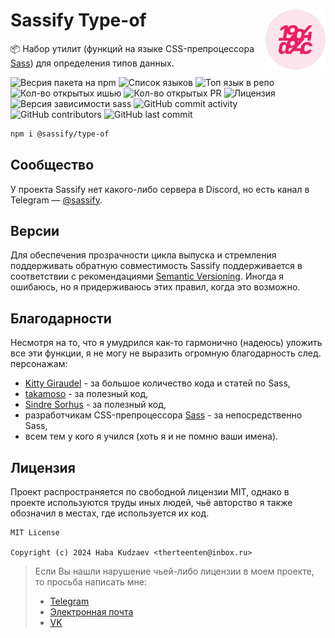 <img src="https://github.com/sassify/type-of/blob/main/.github/images/sassify_logo_round.png?raw=true" width="96" height="96" align="right" alt="Логотип проекта Sassify">Sassify Type-of
===

📦 Набор утилит (функций на языке CSS-препроцессора [Sass](https://github.com/sass)) для определения типов данных.

![Весрия пакета на npm](https://img.shields.io/npm/v/@sassify/type-of?label=%40sassify%2Ftype-of)
![Список языков](https://img.shields.io/github/languages/count/sassify/type-of?color=%23ff0056)
![Топ язык в репо](https://img.shields.io/github/languages/top/sassify/type-of?color=%23ff0056)
![Кол-во открытых ишью](https://img.shields.io/github/issues-raw/sassify/type-of)
![Кол-во открытых PR](https://img.shields.io/github/issues-pr-raw/sassify/type-of)
![Лицензия](https://img.shields.io/github/license/sassify/type-of)
![Версия зависимости `sass`](https://img.shields.io/github/package-json/dependency-version/sassify/type-of/sass/main?color=%23d94390)
![GitHub commit activity](https://img.shields.io/github/commit-activity/m/sassify/type-of)
![GitHub contributors](https://img.shields.io/github/contributors/sassify/type-of)
![GitHub last commit](https://img.shields.io/github/last-commit/sassify/type-of)

```bash
npm i @sassify/type-of
```

## Сообщество
У проекта Sassify нет какого-либо сервера в Discord, но есть канал в Telegram &mdash; [@sassify](https://t.me/sassify).

## Версии
Для обеспечения прозрачности цикла выпуска и стремления поддерживать обратную совместимость Sassify поддерживается в соответствии с рекомендациями [Semantic Versioning](https://semver.org/). Иногда я ошибаюсь, но я придерживаюсь этих правил, когда это возможно.

## Благодарности
Несмотря на то, что я умудрился как-то гармонично (надеюсь) уложить все эти функции, я не могу не выразить огромную благодарность след. персонажам:
- [Kitty Giraudel](https://github.com/KittyGiraudel) - за большое количество кода и статей по Sass,
- [takamoso](https://github.com/takamoso) - за полезный код,
- [Sindre Sorhus](https://github.com/sindresorhus) - за полезный код,
- разработчикам CSS-препроцессора [Sass](https://sass-lang.com/) - за непосредственно Sass,
- всем тем у кого я учился (хоть я и не помню ваши имена).

## Лицензия
Проект распространяется по свободной лицензии MIT, однако в проекте используются труды иных людей, чьё авторство я также обозначил в местах, где используется их код.

```
MIT License

Copyright (c) 2024 Haba Kudzaev <therteenten@inbox.ru>
```

> Если Вы нашли нарушение чьей-либо лицензии в моем проекте, то просьба написать мне:
> - [Telegram](https://t.me/therteenten)
> - [Электронная почта](mailto:therteenten@gmail.com?subject=Sassify)
> - [VK](https://vk.com/therteenten)
